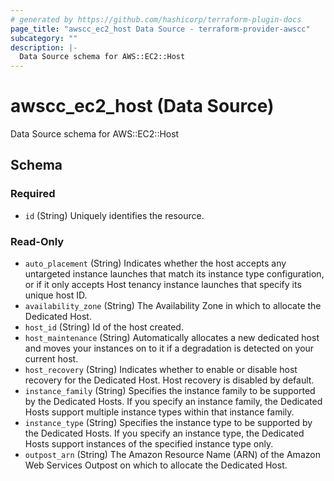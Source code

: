 ```yaml
---
# generated by https://github.com/hashicorp/terraform-plugin-docs
page_title: "awscc_ec2_host Data Source - terraform-provider-awscc"
subcategory: ""
description: |-
  Data Source schema for AWS::EC2::Host
---
```


# awscc_ec2_host (Data Source)

Data Source schema for AWS::EC2::Host



<!-- schema generated by tfplugindocs -->
## Schema

### Required

- `id` (String) Uniquely identifies the resource.

### Read-Only

- `auto_placement` (String) Indicates whether the host accepts any untargeted instance launches that match its instance type configuration, or if it only accepts Host tenancy instance launches that specify its unique host ID.
- `availability_zone` (String) The Availability Zone in which to allocate the Dedicated Host.
- `host_id` (String) Id of the host created.
- `host_maintenance` (String) Automatically allocates a new dedicated host and moves your instances on to it if a degradation is detected on your current host.
- `host_recovery` (String) Indicates whether to enable or disable host recovery for the Dedicated Host. Host recovery is disabled by default.
- `instance_family` (String) Specifies the instance family to be supported by the Dedicated Hosts. If you specify an instance family, the Dedicated Hosts support multiple instance types within that instance family.
- `instance_type` (String) Specifies the instance type to be supported by the Dedicated Hosts. If you specify an instance type, the Dedicated Hosts support instances of the specified instance type only.
- `outpost_arn` (String) The Amazon Resource Name (ARN) of the Amazon Web Services Outpost on which to allocate the Dedicated Host.
